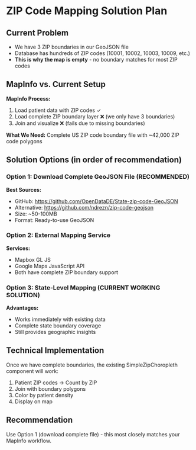 # ZIP Code Mapping Solution Plan

## Current Problem
- We have 3 ZIP boundaries in our GeoJSON file
- Database has hundreds of ZIP codes (10001, 10002, 10003, 10009, etc.)
- **This is why the map is empty** - no boundary matches for most ZIP codes

## MapInfo vs. Current Setup
**MapInfo Process:**
1. Load patient data with ZIP codes ✓
2. Load complete ZIP boundary layer ❌ (we only have 3 boundaries) 
3. Join and visualize ❌ (fails due to missing boundaries)

**What We Need:**
Complete US ZIP code boundary file with ~42,000 ZIP code polygons

## Solution Options (in order of recommendation)

### Option 1: Download Complete GeoJSON File (RECOMMENDED)
**Best Sources:**
- GitHub: https://github.com/OpenDataDE/State-zip-code-GeoJSON
- Alternative: https://github.com/ndrezn/zip-code-geojson  
- Size: ~50-100MB
- Format: Ready-to-use GeoJSON

### Option 2: External Mapping Service
**Services:**
- Mapbox GL JS
- Google Maps JavaScript API
- Both have complete ZIP boundary support

### Option 3: State-Level Mapping (CURRENT WORKING SOLUTION)
**Advantages:**
- Works immediately with existing data
- Complete state boundary coverage
- Still provides geographic insights

## Technical Implementation
Once we have complete boundaries, the existing SimpleZipChoropleth component will work:
1. Patient ZIP codes → Count by ZIP
2. Join with boundary polygons  
3. Color by patient density
4. Display on map

## Recommendation
Use Option 1 (download complete file) - this most closely matches your MapInfo workflow.
